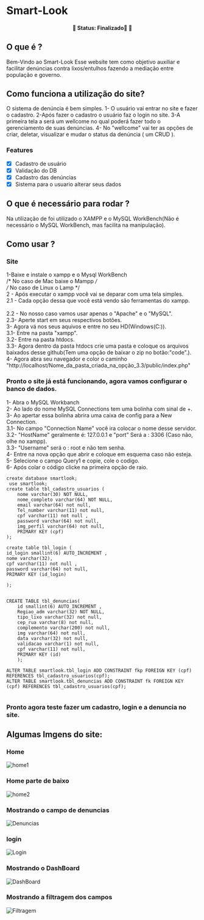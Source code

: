 # Smart-Look
<h4 align="center"> 
	🚧  Status: Finalizado🚀  🚧
</h4>

## O que é ?
Bem-Vindo ao Smart-Look 
Esse website tem como objetivo auxiliar e facilitar denúncias contra lixos/entulhos fazendo a mediação entre população e governo.

## Como funciona a utilização do site?
O sistema de denúncia é bem simples.
 1- O usuário vai entrar no site e fazer o cadastro.
 2-Após fazer o cadastro o usuário faz o login no site.
 3-A primeira tela a será um wellcome no qual poderá fazer todo o gerenciamento de suas denúncias.
 4- No "wellcome" vai ter as opções de criar, deletar, visualizar e mudar o status da denúncia ( um CRUD  ).
 
 ### Features
- [x] Cadastro de usuário
- [x] Validação do DB
- [x] Cadastro das denúncias 
- [x] Sistema para o usuario alterar seus dados

## O que é necessário para rodar ?
Na utilização de foi utilizado o XAMPP e o MySQL WorkBench(Não é necessário o MySQL WorkBench, mas facilita na manipulação).

## Como usar ?
### Site 
1-Baixe e instale o xampp e o Mysql WorkBench <br>
/* No caso de Mac baixe o Mampp */<br>
/* No caso de Linux o Lamp */<br>
2 - Após executar o xampp você vai se deparar com uma tela simples.<br>
2.1 - Cada opção dessa que você está vendo são ferramentas do xampp.<br>	
2.2 -  No nosso caso vamos usar apenas o "Apache" e o "MySQL".<br>
2.3- Aperte start em seus respectivos botões.<br>
3- Agora vá nos seus aquivos e entre no seu HD(Windows(C:)).<br>
3.1- Entre na pasta "xampp".<br>
3.2- Entre na pasta htdocs.<br>
3.3- Agora dentro da pasta htdocs crie uma pasta e coloque os arquivos baixados desse github(Tem uma opção de baixar o zip no botão:"code".).<br>
4- Agora abra seu navegador e color o caminho "http://localhost/Nome_da_pasta_criada_na_opção_3.3/public/index.php" <br>
### Pronto o site já está funcionando, agora vamos configurar o banco de dados.<br>
1- Abra o MySQL Workbanch <br>
2- Ao lado do nome MySQL Connections tem uma bolinha com sinal de +.<br>
3- Ao apertar essa bolinha abrira uma caixa de config para a New Connection.<br>
3.1- No campo "Connection Name" você ira colocar o nome desse servidor.<br>
3.2- "HostName" geralmente é: 127.0.0.1 e "port" Será a : 3306 (Caso não, olhe no xampp).<br>
3.3- "Username" será o : root e não tem senha.<br>
4- Entre na nova opção que abrir e coloque em esquema caso não esteja.<br>
5- Selecione o campo Query1 e copie, cole o codigo.<br>
6- Após colar o código clicke na primeira opção de raio.<br>


```
create database smartlook;
 use smartlook;
create table tbl_cadastro_usuarios (
    nome varchar(30) NOT NULL,
    nome_completo varchar(64) NOT NULL,
    email varchar(64) not null,
    Tel_number varchar(11) not null,
    cpf varchar(11) not null ,
    password varchar(64) not null,
    img_perfil varchar(64) not null,
    PRIMARY KEY (cpf)
);

create table tbl_login (
id_login smallint(6) AUTO_INCREMENT ,
nome varchar(32),
cpf varchar(11) not null ,
password varchar(64) not null,
PRIMARY KEY (id_login)

);


CREATE TABLE tbl_denuncias(
	id smallint(6) AUTO_INCREMENT ,
	Regiao_adm varchar(32) NOT NULL,
	tipo_lixo varchar(32) not null,
	cep_rua varchar(8) not null,
	complemento varchar(200) not null,
	img varchar(64) not null,
	data varchar(32) not null,
	validacao varchar(1) not null,
	cpf varchar(11) not null,
	PRIMARY KEY (id)
    );
    
ALTER TABLE smartlook.tbl_login ADD CONSTRAINT fkp FOREIGN KEY (cpf) REFERENCES tbl_cadastro_usuarios(cpf);
ALTER TABLE smartlook.tbl_denuncias ADD CONSTRAINT fk FOREIGN KEY (cpf) REFERENCES tbl_cadastro_usuarios(cpf);


```
	
### Pronto agora teste fazer um cadastro, login e a denuncia no site.

## Algumas Imgens do site:

### Home
![home1](https://user-images.githubusercontent.com/80328167/172514055-6bffe9b8-ca28-4d4b-b1de-e7f48cab5d9b.PNG)

### Home parte de baixo
![home2](https://user-images.githubusercontent.com/80328167/172514059-204773d4-7d83-4844-a9e0-7bc2230774f5.PNG)

### Mostrando o campo de denuncias
![Denuncias](https://user-images.githubusercontent.com/80328167/172514049-4c42d352-532f-4965-8ef8-494ea86bba90.PNG)

### login
![Login](https://user-images.githubusercontent.com/80328167/172514062-eedff114-57f0-40e4-b527-0b1bbd9e7ae9.PNG)

### Mostrando o DashBoard
![DashBoard](https://user-images.githubusercontent.com/80328167/172514047-061bc82f-e5ca-4fd4-8d30-2d149804f66f.PNG)

### Mostrando a filtragem dos campos
![Filtragem](https://user-images.githubusercontent.com/80328167/172514051-80b122d6-06d1-47b1-aaf0-bfc40dd1644b.PNG)





